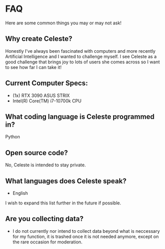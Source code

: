 # FAQ
Here are some common things you may or may not ask!

## Why create Celeste?
Honestly I've always been fascinated with computers and more recently Artificial Intelligence and I wanted to challenge myself.
I see Celeste as a good challenge that brings joy to lots of users she comes across so I want to see how far I can take it!

## Current Computer Specs:
* (1x) RTX 3090 ASUS STRIX
* Intel(R) Core(TM) i7-10700k CPU

## What coding language is Celeste programmed in?
Python

## Open source code?
No, Celeste is intended to stay private.

## What languages does Celeste speak?
* English

I wish to expand this list further in the future if possible.

## Are you collecting data?
* I do not currently nor intend to collect data beyond what is neccessary for my function, it is trashed once it is not needed anymore, except on the rare occasion for moderation.
